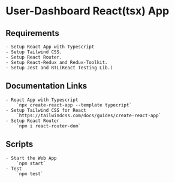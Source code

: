 # User-Dashboard React(tsx) App

## Requirements

    - Setup React App with Typescript
    - Setup Tailwind CSS.
    - Setup React Router.
    - Setup React-Redux and Redux-Toolkit.
    - Setup Jest and RTL(React Testing Lib.)

## Documentation Links

    - React App with Typescript
        `npx create-react-app --template typecript`
    - Setup Tailwind CSS for React
        `https://tailwindcss.com/docs/guides/create-react-app`
    - Setup React Router
        `npm i react-router-dom`

## Scripts

    - Start the Web App
        `npm start`
    - Test
        `npm test`
